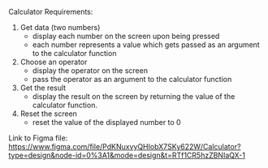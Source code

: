 Calculator Requirements:

1) Get data (two numbers)
	- display each number on the screen upon being pressed
	- each number represents a value which gets passed as an argument to the calculator function
2) Choose an operator
	- display the operator on the screen
	- pass the operator as an argument to the calculator function
3) Get the result
	- display the result on the screen by returning the value of the calculator function.
4) Reset the screen
	- reset the value of the displayed number to 0

Link to Figma file: https://www.figma.com/file/PdKNuxvyQHIobX7SKy622W/Calculator?type=design&node-id=0%3A1&mode=design&t=RTf1CR5hzZBNIaQX-1